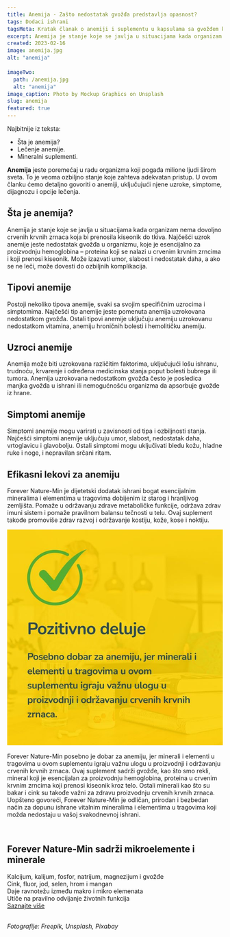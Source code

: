 ```yaml
---
title: Anemija - Zašto nedostatak gvožđa predstavlja opasnost?
tags: Dodaci ishrani
tagsMeta: Kratak članak o anemiji i suplementu u kapsulama sa gvožđem koji može da pomogne da se anemija predupredi.
excerpt: Anemija je stanje koje se javlja u situacijama kada organizam nema dovoljno crvenih krvnih zrnaca koja bi prenosila kiseonik do tkiva.
created: 2023-02-16
image: anemija.jpg
alt: "anemija"

imageTwo:
  path: /anemija.jpg
  alt: "anemija"
image_caption: Photo by Mockup Graphics on Unsplash
slug: anemija
featured: true
---
```



<div class="text-component line-height-lg v-space-md">

<div class="tldr-box">
  <div class="tldr-box__content">
	<span class="text-base font-bold">Najbitnije iz teksta:</span>
    <ul class="list list--ul margin-top-sm margin-bottom-0">
      <li>Šta je anemija?</li>
      <li>Lečenje anemije.</li>
      <li>Mineralni suplementi.</li>
    </ul>
  </div>
</div>

**Anemija** jeste poremećaj u radu organizma koji pogađa milione ljudi širom sveta. To je veoma ozbiljno stanje koje zahteva adekvatan pristup. U ovom članku ćemo detaljno govoriti o anemiji, uključujući njene uzroke, simptome, dijagnozu i opcije lečenja.

## Šta je anemija?

Anemija je stanje koje se javlja u situacijama kada organizam nema dovoljno crvenih krvnih zrnaca koja bi prenosila kiseonik do tkiva. Najčešći uzrok anemije jeste nedostatak gvožđa u organizmu, koje je esencijalno za proizvodnju hemoglobina – proteina koji se nalazi u crvenim krvnim zrncima i koji prenosi kiseonik. Može izazvati umor, slabost i nedostatak daha, a ako se ne leči, može dovesti do ozbiljnih komplikacija. 

## Tipovi anemije

Postoji nekoliko tipova anemije, svaki sa svojim specifičnim uzrocima i simptomima. Najčešći tip anemije jeste pomenuta anemija uzrokovana nedostatkom gvožđa. Ostali tipovi anemije uključuju anemiju uzrokovanu nedostatkom vitamina, anemiju hroničnih bolesti i hemolitičku anemiju.

## Uzroci anemije

Anemija može biti uzrokovana različitim faktorima, uključujući lošu ishranu, trudnoću, krvarenje i određena medicinska stanja poput bolesti bubrega ili tumora. Anemija uzrokovana nedostatkom gvožđa često je posledica manjka gvožđa u ishrani ili nemogućnošću organizma da apsorbuje gvožđe iz hrane.

## Simptomi anemije

Simptomi anemije mogu varirati u zavisnosti od tipa i ozbiljnosti stanja. Najčešći simptomi anemije uključuju umor, slabost, nedostatak daha, vrtoglavicu i glavobolju. Ostali simptomi mogu uključivati bledu kožu, hladne ruke i noge, i nepravilan srčani ritam.

## Efikasni lekovi za anemiju

Forever Nature-Min je dijetetski dodatak ishrani bogat esencijalnim mineralima i elementima u tragovima dobijenim iz starog i hranljivog zemljišta. Pomaže u održavanju zdrave metaboličke funkcije, održava zdrav imuni sistem i pomaže pravilnom balansu tečnosti u telu. Ovaj suplement takođe promoviše zdrav razvoj i održavanje kostiju, kože, kose i noktiju.

![efikasan lek za anemiju](./images/forever_min.jpg)

Forever Nature-Min posebno je dobar za anemiju, jer minerali i elementi u tragovima u ovom suplementu igraju važnu ulogu u proizvodnji i održavanju crvenih krvnih zrnaca. Ovaj suplement sadrži gvožđe, kao što smo rekli, mineral koji je esencijalan za proizvodnju hemoglobina, proteina u crvenim krvnim zrncima koji prenosi kiseonik kroz telo. Ostali minerali kao što su bakar i cink su takođe važni za zdravu proizvodnju crvenih krvnih zrnaca.
Uopšteno govoreći, Forever Nature-Min je odličan, prirodan i bezbedan način za dopunu ishrane vitalnim mineralima i elementima u tragovima koji možda nedostaju u vašoj svakodnevnoj ishrani. 


<br>

<div class="text-component__block padding-y-md padding-x-md radius-lg margin-top-md bg-white">
	<div class="grid gap-sm">
		<div class="col-4@md">
			<g-image class="" src="~/assets/img/nature_min_2.png" alt="prirodni preparat za anemiju"></g-image>
		</div>
		<div class="col-8@md">
			<div class="flex flex-wrap gap-sm items-center">
				<div class="">
					<h2 class="text-lg">Forever Nature-Min sadrži mikroelemente i minerale</h2>
				</div>
        <div class="grid margin-bottom-lg gap-xxs">
					<div class="flex items-center text-sm">
						<g-image style="width: auto !important;" class="margin-left-important" src="~/assets/img/check.svg"></g-image>
							Kalcijum, kalijum, fosfor, natrijum, magnezijum i gvožđe
					</div>
          <div class="flex items-center text-sm">
						<g-image style="width: auto !important;" class="margin-left-important" src="~/assets/img/check.svg"></g-image>
						  Cink, fluor, jod, selen, hrom i mangan
					</div>
          <div class="flex items-center text-sm">
						<g-image style="width: auto !important;" class="margin-left-important" src="~/assets/img/check.svg"></g-image>
							Daje ravnotežu između makro i mikro elemenata
					</div>
          <div class="flex items-center text-sm">
						<g-image style="width: auto !important;" class="margin-left-important" src="~/assets/img/check.svg"></g-image>
							Utiče na pravilno odvijanje životnih funkcija
					</div>
				</div>
			</div>
			<div class="flex gap-md@sm gap-md flex-column flex-row@sm padding-top-lg justify-between@sm items-center">
				<a href="/dodaci-ishrani/minerali-forever-living/" class="kupiteCTA btn btn--primary flex-grow center-between@lg justify-center btn--md">
					Saznajte više
				</a>
				<g-image style="width: auto !important;" class="" src="~/assets/img/logo-futer.png"></g-image>
			</div>
		</div>
	</div>
</div>

<br>


*Fotografije: Freepik, Unsplash, Pixabay*


</div>